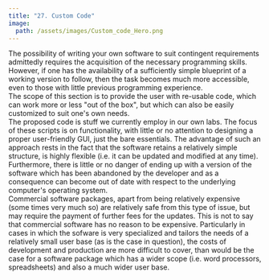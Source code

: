 ```yaml
---
title: "27. Custom Code"
image: 
  path: /assets/images/Custom_code_Hero.png
---
```


<!--- # General concepts --->


The possibility of writing your own software to suit contingent
requirements admittedly requires the acquisition of the necessary
programming skills. However, if one has the availability of a
sufficiently simple blueprint of a working version to follow, then the
task becomes much more accessible, even to those with little previous
programming experience.\
The scope of this section is to provide the user with re-usable code,
which can work more or less \"out of the box\", but which can also be
easily customized to suit one's own needs.\
The proposed code is stuff we currently employ in our own labs. The
focus of these scripts is on functionality, with little or no attention
to designing a proper user-friendly GUI, just the bare essentials. The
advantage of such an approach rests in the fact that the software
retains a relatively simple structure, is highly flexible (i.e. it can
be updated and modified at any time). Furthermore, there is little or no
danger of ending up with a version of the software which has been
abandoned by the developer and as a consequence can become out of date
with respect to the underlying computer's operating system.\
Commercial software packages, apart from being relatively expensive
(some times very much so) are relatively safe from this type of issue,
but may require the payment of further fees for the updates. This is not
to say that commercial software has no reason to be expensive.
Particularly in cases in which the sofware is very specialized and
tailors the needs of a relatively small user base (as is the case in
question), the costs of development and production are more difficult to
cover, than would be the case for a software package which has a wider
scope (i.e. word processors, spreadsheets) and also a much wider user
base.


